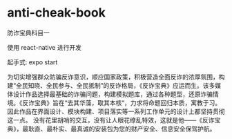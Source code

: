 # anti-cheak-book
防诈宝典科目一

使用 react-native 进行开发

起手式: expo start

为切实增强群众防骗反诈意识，顺应国家政策，积极营造全面反诈的浓厚氛围，构建“全民知晓、全民参与、全民抵制”的反诈格局，《反诈宝典》应运而生。该多媒体设计作品选择最基础的诈骗问题，构建模拟题库，通过各种题型，还原诈骗情境。《反诈宝典》旨在“去其华藻，取其本核“，力求将命题回归本质，寓教于习。因此作品在界面设计、模块构建、项目落实等一系列工作单元的设计上都坚持贯彻这一点。
没有花里胡哨的交互，没有让人眼花缭乱特效，这就是他——《反诈宝典》，最耿直、最朴实、最真诚的安装包为您的财产安全、信息安全保驾护航。

